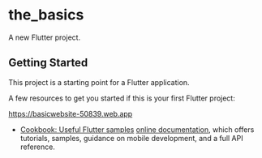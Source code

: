 # the_basics

A new Flutter project.

## Getting Started

This project is a starting point for a Flutter application.

A few resources to get you started if this is your first Flutter project:


https://basicwebsite-50839.web.app


- [Cookbook: Useful Flutter samples](https://docs.flutter.dev/cookbook)
[online documentation](https://docs.flutter.dev/), which offers tutorials,
samples, guidance on mobile development, and a full API reference.
